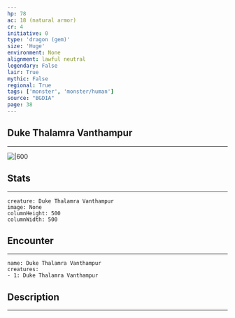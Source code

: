 ```yaml
---
hp: 78
ac: 18 (natural armor)
cr: 4
initiative: 0
type: 'dragon (gem)'    
size: 'Huge'
environment: None
alignment: lawful neutral
legendary: False
lair: True
mythic: False
regional: True
tags: ['monster', 'monster/human']
source: "BGDIA"
page: 38
---
```


## Duke Thalamra Vanthampur
---

![|600](D:/Program%20Files/5e.tools/img/bestiary/BGDIA/Duke%20Thalamra%20Vanthampur.jpg)

## Stats
---

```statblock
creature: Duke Thalamra Vanthampur
image: None
columnHeight: 500
columnWidth: 500
```

## Encounter
---

```encounter-table
name: Duke Thalamra Vanthampur
creatures:
- 1: Duke Thalamra Vanthampur
```

## Description
---




